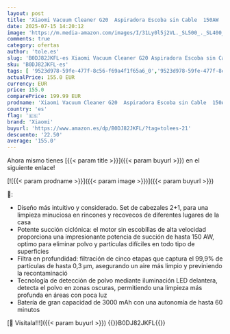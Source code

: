 ```yaml
---
layout: post
title: 'Xiaomi Vacuum Cleaner G20  Aspiradora Escoba sin Cable  150AW  Luces LED  filtrado eficiente  batería de Larga duración  Blanco'
date: 2025-07-15 14:20:12
image: 'https://m.media-amazon.com/images/I/31Ly0l5j2VL._SL500_._SL400_.jpg'
comments: true
category: ofertas
author: 'tole.es'
slug: 'B0DJ82JKFL-es Xiaomi Vacuum Cleaner G20 Aspiradora Escoba sin Cable...'
sku: 'B0DJ82JKFL-es'
tags: [ '9523d978-59fe-477f-8c56-f69a4f1f65a6_0','9523d978-59fe-477f-8c56-f69a4f1f65a6_6201','9523d978-59fe-477f-8c56-f69a4f1f65a6_701','9523d978-59fe-477f-8c56-f69a4f1f65a6_9101','9523d978-59fe-477f-8c56-f69a4f1f65a6_9301','Arborist Merchandising Root','Aspiración, limpieza y cuidado de suelo y ventanas','Aspiradoras','Aspiradoras escoba','Hogar y cocina','New Arrivals Social: Home and Kitchen','Self Service','Special Features Stores','Top Brands Home Cleaning','Top Brands Home Essentials','Top Brands Home Selection','Top Brands Kitchen Cleaning','Top Brands Kitchen Selection','top brands_home_and_kitchen','vacuum','xiaomi','🇪🇸', ]
actualPrice: 155.0 EUR
currency: EUR
price: 155.0
comparePrice: 199.99 EUR
prodname: 'Xiaomi Vacuum Cleaner G20  Aspiradora Escoba sin Cable  150AW  Luces LED  filtrado eficiente  batería de Larga duración  Blanco'
country: 'es'
flag: '🇪🇸'
brand: 'Xiaomi'
buyurl: 'https://www.amazon.es/dp/B0DJ82JKFL/?tag=tolees-21'
descuento: '22.50'
average: '155.0'
---
```


Ahora mismo tienes [{{< param title >}}]({{< param buyurl >}}) en el siguiente enlace!

[![{{< param prodname >}}]({{< param image >}})]({{< param buyurl >}})

🔎:

- Diseño más intuitivo y considerado. Set de cabezales 2+1, para una limpieza minuciosa en rincones y recovecos de diferentes lugares de la casa
- Potente succión ciclónica: el motor sin escobillas de alta velocidad proporciona una impresionante potencia de succión de hasta 150 AW, optimo para eliminar polvo y partículas difíciles en todo tipo de superficies
- Filtra en profundidad: filtración de cinco etapas que captura el 99,9% de partículas de hasta 0,3 μm, asegurando un aire más limpio y previniendo la recontaminació
- Tecnología de detección de polvo mediante iluminación LED delantera, detecta el polvo en zonas oscuras, permitiendo una limpieza más profunda en áreas con poca luz
- Batería de gran capacidad de 3000 mAh con una autonomía de hasta 60 minutos

[🛒 Visítala!!!]({{< param buyurl >}})
{{<world>}}B0DJ82JKFL{{</world>}}
